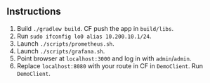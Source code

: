 ## Instructions

1. Build `./gradlew build`. CF push the app in `build/libs`.
3. Run `sudo ifconfig lo0 alias 10.200.10.1/24`.
3. Launch `./scripts/prometheus.sh`.
4. Launch `./scripts/grafana.sh`. 
5. Point browser at `localhost:3000` and log in with `admin`/`admin`.
6. Replace `localhost:8080` with your route in CF in `DemoClient`. Run `DemoClient`.

